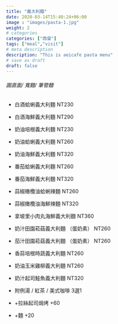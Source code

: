 ```yaml
---
title: "義大利麵"
date: 2020-03-14T15:40:24+06:00
image : "images/pasta-1.jpg"
weight: 2
# categories
categories: ["西餐"]
tags: ["meal","visit"]
# meta description
description: "This is aeicafe pasta menu"
# save as draft
draft: false
---
```

###### 圓直面/ 寬麵/ 筆管麵 

- 白酒蛤蜊義大利麵  NT230 
- 白酒海鮮義大利麵  NT290
- 奶油培根義大利麵  NT230
- 奶油蛤蜊義大利麵  NT260
- 奶油海鮮義大利麵  NT320
- 番茄蛤蜊義大利麵  NT260
- 番茄海鮮義大利麵  NT320
- 蒜椒橄欖油蛤蜊辣麵  NT260 
- 蒜椒橄欖油海鮮辣麵  NT320 
- 拿坡里小肉丸海鮮義大利麵 NT360
- 奶汁田園菘菇義大利麵 （蛋奶素） NT260
- 茄汁田園菘菇義大利麵 （蛋奶素） NT260
- 香蒜培根時蔬義大利麵  NT260
- 奶油玉米雞柳義大利麵  NT260
- 奶汁起司鮭魚義大利麵  NT320


- 附例湯 / 紅茶 / 美式咖啡 3選1

- +拉絲起司焗烤 +60
- +麵 +20